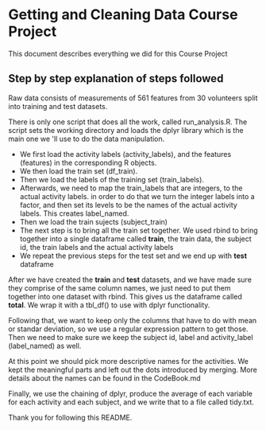 # Getting and Cleaning Data Course Project
This document describes everything we did for this Course Project

## Step by step explanation of steps followed
Raw data consists of measurements of 561 features from 30 volunteers split into training and test datasets. 

There is only one script that does all the work, called run_analysis.R. The script sets the working directory and loads the dplyr library which is the main one we 'll use to do the data manipulation.

- We first load the activity labels (activity_labels), and the features (features) in the corresponding R objects.
- We then load the train set (df_train).
- Then we load the labels of the training set (train_labels).
- Afterwards, we need to map the train_labels that are integers, to the actual activity labels. in order to do that we turn the integer labels into a factor, and then set its levels to be the names of the actual activity labels. This creates label_named.
- Then we load the train sujects (subject_train)
- The next step is to bring all the train set together. We used rbind to bring together into a single dataframe called **train**, the train data, the subject id, the train labels and the actual activity labels 
- We repeat the previous steps for the test set and we end up with **test** dataframe

After we have created the **train** and **test** datasets, and we have made sure they comprise of the same column names, we just need to put them together into one dataset with rbind. This gives us the dataframe called **total**. We wrap it with a tbl_df() to use with dplyr functionality. 

Following that, we want to keep only the columns that have to do with mean or standar deviation, so we use a regular expression pattern to get those. Then we need to make sure we keep the subject id, label and activity_label (label_named) as well.

At this point we should pick more descriptive names for the activities. We kept the meaningful parts and left out the dots introduced by merging. More details about the names can be found in the CodeBook.md

Finally, we use the chaining of dplyr, produce the average of each variable for each activity and each subject, and we write that to a file called tidy.txt.

Thank you for following this README. 




